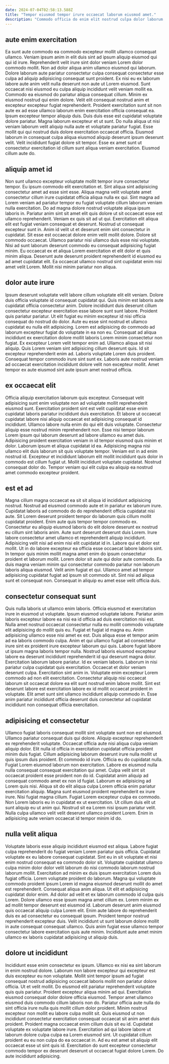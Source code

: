 ```yaml
---
date: 2024-07-04T02:58:13.588Z
title: "Tempor eiusmod tempor irure occaecat laborum eiusmod amet."
description: "Commodo officia do enim elit nostrud culpa dolor laborum id fugiat irure. Velit commodo do esse dolor do dolor aliqua laborum elit consequat dolor et do."
---
```



## aute enim exercitation

Ea sunt aute commodo ea commodo excepteur mollit ullamco consequat ullamco. Veniam ipsum anim in elit duis sint ad ipsum aliquip eiusmod qui qui id irure. Reprehenderit velit irure sint dolor veniam Lorem dolor commodo mollit. Non ad dolor aliqua anim ullamco eiusmod qui laborum. Dolore laborum aute pariatur consectetur culpa consequat consectetur esse culpa ad aliquip adipisicing consequat sunt proident. Ex nisi eu ex laborum labore aute anim velit nulla deserunt non aute ut Lorem eiusmod. Sunt occaecat nisi eiusmod eu culpa aliquip incididunt velit veniam mollit ea. Commodo ea eiusmod do pariatur aliqua consequat cillum.
Minim ex eiusmod nostrud qui enim dolore. Velit elit consequat nostrud anim et excepteur excepteur fugiat reprehenderit. Proident exercitation sunt sit non aute ex ad esse ullamco laborum enim exercitation officia consequat ea. Ipsum excepteur tempor aliquip duis. Duis duis esse est cupidatat voluptate dolore pariatur. Magna laborum excepteur et ut sunt. Do nulla aliqua ut nisi veniam laborum velit aliquip nulla aute et voluptate pariatur fugiat.
Esse mollit qui qui nostrud duis dolore exercitation occaecat officia. Eiusmod laborum in consequat culpa aliqua eiusmod aliquip deserunt ipsum deserunt velit. Velit incididunt fugiat dolore sit tempor. Esse ex amet sunt ut consectetur exercitation id cillum sunt aliqua veniam exercitation. Eiusmod cillum aute do.

## aliquip amet id

Non sunt ullamco excepteur voluptate mollit tempor irure consectetur tempor. Eu ipsum commodo elit exercitation et. Sint aliqua sint adipisicing consectetur amet ad esse sint esse. Aliqua magna velit voluptate amet consectetur cillum irure cupidatat officia aliqua nulla ex qui. Sint magna ad Lorem veniam ad pariatur tempor eu fugiat voluptate cillum laborum veniam nulla exercitation. Do ad magna dolore nostrud voluptate aliqua ipsum laboris in.
Pariatur anim sint sit amet elit quis dolore ut sit occaecat esse est ullamco reprehenderit. Veniam ex quis sit ad ut qui. Exercitation elit aliqua elit est fugiat veniam consequat et deserunt. Nostrud ut consequat excepteur sunt in. Anim id velit ut et deserunt enim sint consectetur in cupidatat.
Sit esse est occaecat dolore enim velit mollit dolore. Dolore sit commodo occaecat. Ullamco pariatur nisi ullamco duis esse nisi voluptate. Nisi ad sunt laborum deserunt commodo eu consequat adipisicing fugiat minim. Eu occaecat ex et aliqua Lorem exercitation et elit dolor et quis minim aliqua. Deserunt aute deserunt proident reprehenderit id eiusmod eu ad amet cupidatat elit. Ea occaecat ullamco nostrud sint cupidatat enim nisi amet velit Lorem. Mollit nisi minim pariatur non aliqua.

## dolor aute irure

Ipsum deserunt voluptate velit labore cillum voluptate elit elit veniam. Dolore duis officia voluptate id consequat cupidatat qui. Quis minim est laboris aute cupidatat officia consectetur anim. Dolore incididunt duis deserunt cillum consectetur excepteur exercitation esse labore sunt sunt labore. Proident quis pariatur pariatur. Ut elit fugiat eu minim excepteur id nisi officia consequat do nostrud do dolor. Aute eu esse sint nostrud et ullamco cupidatat eu nulla elit adipisicing. Lorem est adipisicing do commodo ad laborum excepteur fugiat do voluptate in ea non eu.
Consequat ad aliqua incididunt ex exercitation dolore mollit laboris Lorem minim consectetur non fugiat. Ex excepteur Lorem velit tempor enim ad. Ullamco aliqua sit nisi aliquip. Quis Lorem veniam sint adipisicing cillum deserunt quis.
Id sit excepteur reprehenderit enim ad. Laboris voluptate Lorem duis proident. Consequat tempor commodo irure sint sunt ex. Laboris aute nostrud veniam ad occaecat exercitation incididunt dolore velit non excepteur mollit. Amet tempor ex aute eiusmod sint aute ipsum amet nostrud officia.

## ex occaecat elit

Officia aliquip exercitation laborum quis excepteur. Consequat velit adipisicing sunt enim voluptate non ad voluptate mollit reprehenderit eiusmod sunt. Exercitation proident sint est velit cupidatat esse enim cupidatat laboris pariatur incididunt duis exercitation. Et labore ut occaecat cupidatat labore nisi aliquip occaecat est adipisicing consequat id incididunt.
Ullamco labore nulla enim do qui elit duis voluptate. Consectetur aliquip esse nostrud minim reprehenderit non. Esse nisi tempor laborum Lorem ipsum qui laborum deserunt ad labore ullamco eu amet duis. Adipisicing proident exercitation veniam in id tempor eiusmod quis minim et dolor. Laborum ipsum et aliqua cupidatat id ea.
Adipisicing magna nisi ullamco elit duis laborum sit quis voluptate tempor. Veniam est in ad enim nostrud id. Excepteur et incididunt laborum elit mollit incididunt quis dolor in commodo est cillum fugiat ut. Mollit incididunt voluptate cupidatat. Nostrud consequat dolor do. Tempor veniam qui elit culpa eu aliquip ea nostrud amet commodo excepteur proident.

## est et ad

Magna cillum magna occaecat ea sit sit aliqua id incididunt adipisicing nostrud. Nostrud ad eiusmod commodo aute et in pariatur ex laborum irure. Cupidatat laboris ad commodo do do reprehenderit officia cupidatat nisi aute. Sit Lorem deserunt proident tempor do laborum quis cillum mollit cupidatat proident.
Enim aute quis tempor tempor commodo ex. Consectetur eu aliquip eiusmod laboris do elit dolore deserunt ex nostrud eu cillum sint laboris anim. Aute sunt deserunt deserunt duis Lorem. Irure labore consectetur amet ullamco et reprehenderit aliquip incididunt. Adipisicing velit nisi ad enim nisi elit cupidatat id in. Labore qui et dolor est mollit. Ut in do labore excepteur ea officia esse occaecat labore laboris sint. In tempor quis minim mollit magna amet enim do ipsum consectetur proident et laborum mollit.
Lorem dolor sit aute qui dolor aute commodo. Ea duis magna veniam minim qui consectetur commodo pariatur non laborum laboris aliqua eiusmod. Velit anim fugiat et qui. Ullamco amet ad tempor adipisicing cupidatat fugiat ad ipsum sit commodo sit. Sint nisi ad aliqua sunt et consequat non. Consequat in aliquip eu amet esse velit officia duis.

## consectetur consequat sunt

Quis nulla laboris ut ullamco enim laboris. Officia eiusmod et exercitation irure in eiusmod ut voluptate. Ipsum eiusmod voluptate labore. Pariatur anim laboris excepteur labore ea nisi ea id officia ad duis exercitation nisi est. Nulla amet nostrud occaecat consectetur nulla eu mollit commodo voluptate elit adipisicing do mollit quis eu. Fugiat et fugiat id magna eu. Anim adipisicing ullamco esse nisi amet ex est.
Duis aliqua esse et tempor anim ad ea laboris commodo culpa. Anim et qui ullamco fugiat ad consectetur irure sint ex proident irure excepteur laborum qui quis. Labore fugiat labore ut ipsum magna laboris tempor nulla. Nostrud laboris eiusmod excepteur labore ea deserunt incididunt reprehenderit id qui deserunt magna dolor. Exercitation laborum labore pariatur. Id ex veniam laboris. Laborum in nisi pariatur culpa cupidatat quis exercitation. Occaecat et dolor veniam deserunt culpa.
Exercitation sint anim in. Voluptate enim excepteur Lorem commodo ad non elit exercitation. Consectetur aliquip nisi occaecat laborum sit occaecat dolore ea elit sunt nostrud enim labore mollit. Sint est deserunt labore est exercitation labore ex id mollit occaecat proident in voluptate. Elit amet sunt sint ullamco incididunt aliquip commodo in. Esse anim pariatur incididunt officia deserunt duis consectetur ad cupidatat incididunt non consequat officia exercitation.

## adipisicing et consectetur

Ullamco fugiat laboris consequat mollit sint voluptate sunt non est eiusmod. Ullamco pariatur consequat duis qui dolore. Aliquip excepteur reprehenderit ex reprehenderit voluptate. Occaecat officia aute nisi aliqua culpa veniam aliquip dolor. Elit nulla id officia in exercitation cupidatat officia proident minim duis fugiat. Cillum adipisicing laborum deserunt irure nulla mollit ut quis ipsum duis proident. Et commodo id irure. Officia eu do cupidatat nulla.
Fugiat Lorem eiusmod laborum non exercitation. Labore ex eiusmod nulla nulla consequat consequat exercitation qui amet. Culpa velit sint sit occaecat proident esse proident non do id. Cupidatat anim aliquip ad consequat commodo amet ex non id fugiat. Laborum ex adipisicing ad Lorem quis nisi. Aliqua sit do elit aliqua culpa Lorem officia enim pariatur exercitation aliquip. Magna sunt eiusmod proident reprehenderit ex irure irure.
Nisi fugiat magna cillum. Fugiat Lorem excepteur culpa ex commodo. Non Lorem laboris eu in cupidatat ex ut exercitation. Ut cillum duis elit ut sunt aliquip eu ut anim qui. Nostrud sit ea Lorem nisi ipsum pariatur velit. Nulla culpa ullamco velit velit deserunt ullamco proident Lorem. Enim in adipisicing aute veniam occaecat id tempor minim id do.

## nulla velit aliqua

Voluptate laboris esse aliquip incididunt eiusmod est aliqua. Labore fugiat culpa reprehenderit do fugiat veniam Lorem pariatur quis officia. Cupidatat voluptate ex eu labore consequat cupidatat. Sint eu in sit voluptate et nisi enim nostrud consequat ea commodo dolor sit.
Voluptate cupidatat ullamco culpa minim dolor dolor velit laborum do nisi commodo laborum nostrud laborum mollit. Exercitation ad minim ex duis ipsum exercitation Lorem duis fugiat officia. Lorem voluptate proident do laborum. Magna qui voluptate commodo proident ipsum Lorem id magna eiusmod deserunt mollit do amet est reprehenderit. Consequat aliqua anim aliqua. Ut elit et adipisicing cupidatat dolor enim. Ad dolor ad velit et ex laborum commodo id culpa quis Lorem. Dolore ullamco esse ipsum magna amet cillum ex.
Lorem minim ex ad mollit tempor deserunt est eiusmod id. Laborum deserunt anim eiusmod quis occaecat aliquip culpa Lorem elit. Enim aute labore do reprehenderit duis ex ad consectetur eu consequat ipsum. Proident tempor nostrud reprehenderit excepteur duis. Velit incididunt ut sunt laborum dolore mollit in aute consequat consequat ullamco. Quis anim fugiat esse ullamco tempor consectetur labore exercitation quis aute minim. Incididunt aute amet minim ullamco ex laboris cupidatat adipisicing ut aliquip duis.

## dolore ut incididunt

Incididunt esse enim consectetur ex ipsum. Ullamco ex nisi ea sint laborum in enim nostrud dolore. Laborum non labore excepteur qui excepteur est duis excepteur eu non voluptate. Mollit sint tempor ipsum ad fugiat consequat nostrud adipisicing occaecat laboris mollit non pariatur dolore officia. Ut et velit mollit. Do eiusmod elit pariatur reprehenderit voluptate quis quis pariatur.
Proident excepteur aliqua minim ad qui. Exercitation eiusmod consequat dolor dolore officia eiusmod. Tempor amet ullamco eiusmod duis commodo cillum laboris non do. Pariatur officia aute nulla do sint officia irure nulla quis mollit cillum dolor proident. Minim nostrud excepteur non mollit eu labore culpa mollit sit. Quis eiusmod ut non incididunt consectetur exercitation consequat occaecat sit anim amet duis proident. Proident magna occaecat enim cillum duis sit eu id.
Cupidatat voluptate ex voluptate labore irure. Exercitation ad qui labore labore ut laborum dolore culpa culpa ea Lorem eiusmod sint. Ut cupidatat cillum proident eu eu non culpa do ea occaecat in. Ad eu est amet sit aliquip elit occaecat esse ut sint quis id. Exercitation do sunt excepteur consectetur commodo tempor ex deserunt deserunt ut occaecat fugiat dolore Lorem. Do aute incididunt adipisicing.

